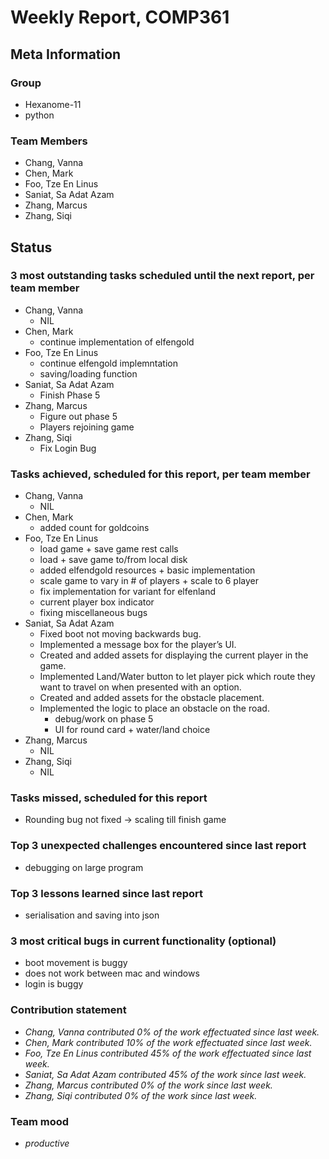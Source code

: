 # Weekly Report, COMP361

## Meta Information

### Group

 * Hexanome-11
 * python

### Team Members

 * Chang, Vanna
 * Chen, Mark
 * Foo, Tze En Linus
 * Saniat, Sa Adat Azam
 * Zhang, Marcus
 * Zhang, Siqi

## Status

### 3 most outstanding tasks scheduled until the next report, per team member

 * Chang, Vanna
	* NIL
 * Chen, Mark
	* continue implementation of elfengold
 * Foo, Tze En Linus
	* continue elfengold implemntation
	* saving/loading function
 * Saniat, Sa Adat Azam
	* Finish Phase 5
 * Zhang, Marcus
	* Figure out phase 5
	* Players rejoining game
 * Zhang, Siqi
	* Fix Login Bug
    
### Tasks achieved, scheduled for this report, per team member

 * Chang, Vanna
	* NIL
 * Chen, Mark
	* added count for goldcoins
 * Foo, Tze En Linus
	* load game + save game rest calls
	* load + save game to/from local disk
	* added elfendgold resources + basic implementation
	* scale game to vary in # of players + scale to 6 player
	* fix implementation for variant for elfenland
	* current player box indicator
	* fixing miscellaneous bugs
 * Saniat, Sa Adat Azam
	* Fixed boot not moving backwards bug.
	* Implemented a message box for the player’s UI. 
	* Created and added assets for displaying the current player in the game. 
	* Implemented Land/Water button to let player pick which route they want to travel on when presented with an option. 
	* Created and added assets for the obstacle placement.
	* Implemented the logic to place an obstacle on the road.
    	* debug/work on phase 5   
    	* UI for round card + water/land choice
 * Zhang, Marcus
	* NIL
 * Zhang, Siqi
	* NIL
### Tasks missed, scheduled for this report
* Rounding bug not fixed -> scaling till finish game


### Top 3 unexpected challenges encountered since last report

 * debugging on large program 

### Top 3 lessons learned since last report

 * serialisation and saving into json


### 3 most critical bugs in current functionality (optional)

 * boot movement is buggy
 * does not work between mac and windows
 * login is buggy


### Contribution statement

 * *Chang, Vanna contributed 0% of the work effectuated since last week.*
 * *Chen, Mark contributed 10% of the work effectuated since last week.*
 * *Foo, Tze En Linus contributed 45% of the work effectuated since last week.*
 * *Saniat, Sa Adat Azam contributed 45% of the work since last week.*
 * *Zhang, Marcus contributed 0% of the work since last week.*
 * *Zhang, Siqi contributed 0% of the work since last week.*

### Team mood

 * *productive*
